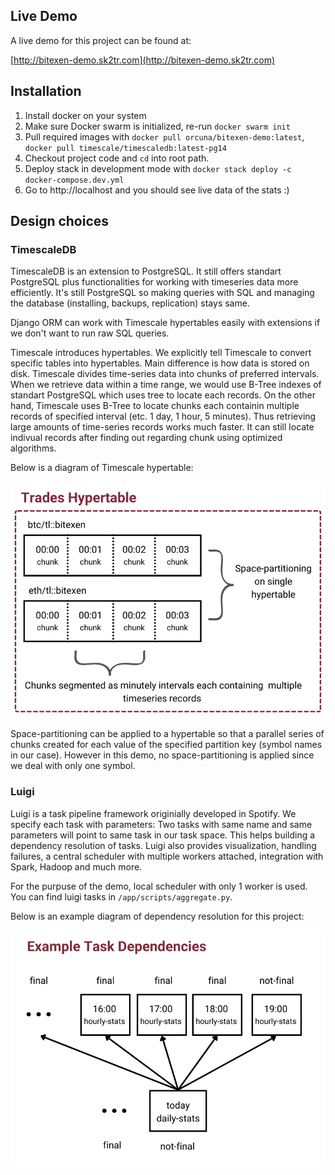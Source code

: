 ## Live Demo
A live demo for this project can be found at:

[http://bitexen-demo.sk2tr.com](http://bitexen-demo.sk2tr.com)

## Installation

1. Install docker on your system
2. Make sure Docker swarm is initialized, re-run `docker swarm init`
2. Pull required images with `docker pull orcuna/bitexen-demo:latest`, `docker pull timescale/timescaledb:latest-pg14`
3. Checkout project code and `cd` into root path.
4. Deploy stack in development mode with `docker stack deploy -c docker-compose.dev.yml`
5. Go to http://localhost and you should see live data of the stats :)

## Design choices
### TimescaleDB
TimescaleDB is an extension to PostgreSQL. It still offers standart PostgreSQL plus functionalities 
for working with timeseries data more efficiently. It's still PostgreSQL so making queries with SQL and 
managing the database (installing, backups, replication) stays same.

Django ORM can work with Timescale hypertables easily with extensions if we don't want to run raw SQL queries.

Timescale introduces hypertables. We explicitly tell Timescale to convert specific tables into hypertables. 
Main difference is how data is stored on disk. 
Timescale divides time-series data into chunks of preferred intervals. When we retrieve data within a time
range, we would use B-Tree indexes of standart PostgreSQL which uses tree to locate each records. On the other hand, Timescale
uses B-Tree to locate chunks each containin multiple records of specified interval (etc. 1 day, 1 hour, 5 minutes). 
Thus retrieving large amounts of time-series records works much faster. It can still locate indivual records after 
finding out regarding chunk using optimized algorithms.

Below is a diagram of Timescale hypertable:

![Hypertable](https://github.com/orcuna/bitexen-demo/raw/master/example-timescales.png "Hypertable")

Space-partitioning can be applied to a hypertable so that a parallel series of chunks created for each value of the specified partition key (symbol names in our case).
However in this demo, no space-partitioning is applied since we deal with only one symbol.


### Luigi

Luigi is a task pipeline framework originially developed in Spotify. We specify each task with parameters: 
Two tasks with same name and same parameters will point to same task in our task space. This helps building
a dependency resolution of tasks. Luigi also provides visualization, handling failures, a central scheduler with multiple workers attached, 
integration with Spark, Hadoop and much more.

For the purpuse of the demo, local scheduler with only 1 worker is used. You can find luigi tasks in `/app/scripts/aggregate.py`.

Below is an example diagram of dependency resolution for this project:

![Dependency Resolution](https://github.com/orcuna/bitexen-demo/raw/master/example-dependency-resolution.png "Example Dependecy Resolution ")




